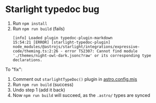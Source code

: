 # Starlight typedoc bug

1. Run `npm install`
2. Run `npm run build` (fails)
    ```
    [info] Loaded plugin typedoc-plugin-markdown
    15:54:21 [ERROR] [starlight-typedoc-plugin] node_modules/@astrojs/starlight/integrations/expressive-code/theming.ts:2:26 - error TS2307: Cannot find module './themes/night-owl-dark.jsonc?raw' or its corresponding type declarations.
    ```

To "fix":

1. Comment out `starlightTypeDoc()` plugin in [astro.config.mjs](./astro.config.mjs)
2. Run `npm run build` (success)
3. Undo step 1 (add it back)
4. Now `npm run build` will succeed, as the `.astro/` types are synced
